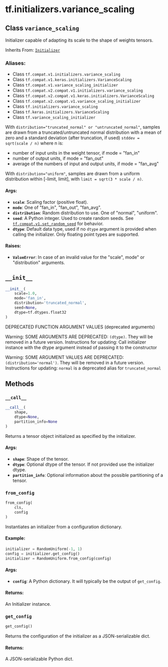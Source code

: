<div itemscope itemtype="http://developers.google.com/ReferenceObject">
<meta itemprop="name" content="tf.initializers.variance_scaling" />
<meta itemprop="path" content="Stable" />
<meta itemprop="property" content="__call__"/>
<meta itemprop="property" content="__init__"/>
<meta itemprop="property" content="from_config"/>
<meta itemprop="property" content="get_config"/>
</div>

# tf.initializers.variance_scaling

## Class `variance_scaling`

Initializer capable of adapting its scale to the shape of weights tensors.

Inherits From: [`Initializer`](../../tf/keras/initializers/Initializer.md)

### Aliases:

* Class `tf.compat.v1.initializers.variance_scaling`
* Class `tf.compat.v1.keras.initializers.VarianceScaling`
* Class `tf.compat.v1.variance_scaling_initializer`
* Class `tf.compat.v2.compat.v1.initializers.variance_scaling`
* Class `tf.compat.v2.compat.v1.keras.initializers.VarianceScaling`
* Class `tf.compat.v2.compat.v1.variance_scaling_initializer`
* Class `tf.initializers.variance_scaling`
* Class `tf.keras.initializers.VarianceScaling`
* Class `tf.variance_scaling_initializer`

<!-- Placeholder for "Used in" -->

With `distribution="truncated_normal" or "untruncated_normal"`,
samples are drawn from a truncated/untruncated normal
distribution with a mean of zero and a standard deviation (after truncation,
if used) `stddev = sqrt(scale / n)`
where n is:
  - number of input units in the weight tensor, if mode = "fan_in"
  - number of output units, if mode = "fan_out"
  - average of the numbers of input and output units, if mode = "fan_avg"

With `distribution="uniform"`, samples are drawn from a uniform distribution
within [-limit, limit], with `limit = sqrt(3 * scale / n)`.

#### Args:


* <b>`scale`</b>: Scaling factor (positive float).
* <b>`mode`</b>: One of "fan_in", "fan_out", "fan_avg".
* <b>`distribution`</b>: Random distribution to use. One of "normal", "uniform".
* <b>`seed`</b>: A Python integer. Used to create random seeds. See
  <a href="../../tf/random/set_random_seed.md"><code>tf.compat.v1.set_random_seed</code></a> for behavior.
* <b>`dtype`</b>: Default data type, used if no `dtype` argument is provided when
  calling the initializer. Only floating point types are supported.


#### Raises:


* <b>`ValueError`</b>: In case of an invalid value for the "scale", mode" or
  "distribution" arguments.

<h2 id="__init__"><code>__init__</code></h2>

``` python
__init__(
    scale=1.0,
    mode='fan_in',
    distribution='truncated_normal',
    seed=None,
    dtype=tf.dtypes.float32
)
```

DEPRECATED FUNCTION ARGUMENT VALUES (deprecated arguments)

Warning: SOME ARGUMENTS ARE DEPRECATED: `(dtype)`. They will be removed in a future version.
Instructions for updating:
Call initializer instance with the dtype argument instead of passing it to the constructor

Warning: SOME ARGUMENT VALUES ARE DEPRECATED: `(distribution='normal')`. They will be removed in a future version.
Instructions for updating:
`normal` is a deprecated alias for `truncated_normal`



## Methods

<h3 id="__call__"><code>__call__</code></h3>

``` python
__call__(
    shape,
    dtype=None,
    partition_info=None
)
```

Returns a tensor object initialized as specified by the initializer.


#### Args:


* <b>`shape`</b>: Shape of the tensor.
* <b>`dtype`</b>: Optional dtype of the tensor. If not provided use the initializer
  dtype.
* <b>`partition_info`</b>: Optional information about the possible partitioning of a
  tensor.

<h3 id="from_config"><code>from_config</code></h3>

``` python
from_config(
    cls,
    config
)
```

Instantiates an initializer from a configuration dictionary.


#### Example:



```python
initializer = RandomUniform(-1, 1)
config = initializer.get_config()
initializer = RandomUniform.from_config(config)
```

#### Args:


* <b>`config`</b>: A Python dictionary. It will typically be the output of
  `get_config`.


#### Returns:

An Initializer instance.


<h3 id="get_config"><code>get_config</code></h3>

``` python
get_config()
```

Returns the configuration of the initializer as a JSON-serializable dict.


#### Returns:

A JSON-serializable Python dict.




